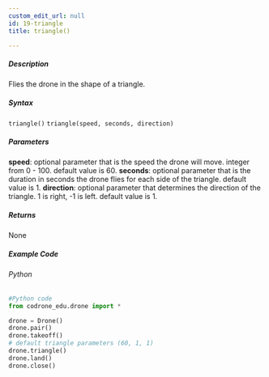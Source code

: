 ```yaml
---
custom_edit_url: null
id: 19-triangle
title: triangle()

---
```


##### Description

Flies the drone in the shape of a triangle.


##### Syntax
```triangle()```
```triangle(speed, seconds, direction)```


##### Parameters
**speed**: optional parameter that is the speed the drone will move. integer from 0 - 100. default value is 60.
**seconds**: optional parameter that is the duration in seconds the drone flies for each side of the triangle. default value is 1.
**direction**: optional parameter that determines the direction of the triangle. 1 is right, -1 is left. default value is 1.


##### Returns

None

##### Example Code
###### Python
```python
#Python code
from codrone_edu.drone import *

drone = Drone()
drone.pair()
drone.takeoff()
# default triangle parameters (60, 1, 1)
drone.triangle()
drone.land()
drone.close()
```